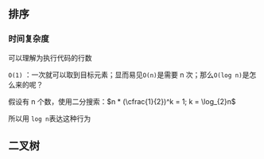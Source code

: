 ## 排序

### 时间复杂度

可以理解为执行代码的行数

`O(1)` ：一次就可以取到目标元素；显而易见`O(n)`是需要 n 次；那么`O(log n)`是怎么来的呢？

假设有 n 个数，使用二分搜索：$n * (\cfrac{1}{2})^k = 1; k = \log_{2}n$

所以用 `log n`表达这种行为

## 二叉树

